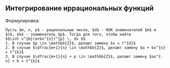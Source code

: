 ## Интегрирование иррациональных функций
Формулировка:
```spoiler-markdown
Пусть $m, n, p$ - рациональные числа, $d$ - НОК знаменателей $m$ и $n$, $k$ - знаменатель $p$. Тогда для того, чтобы найти
$$\int x^{m}(a+bx^{n})^{p} \, dx $$
1. В случае $p \in \mathbb{Z}$, делают замену $x = t^{d}$
2. В случае $\dfrac{m+1}{n} \in \mathbb{Z}$, делают замену $a + bx^{n} = t^{k}$
3. В случае $\dfrac{m+1}{n} + p \in \mathbb{Z}$, делают замену $ax^{-n} + b = t^{k}$
```